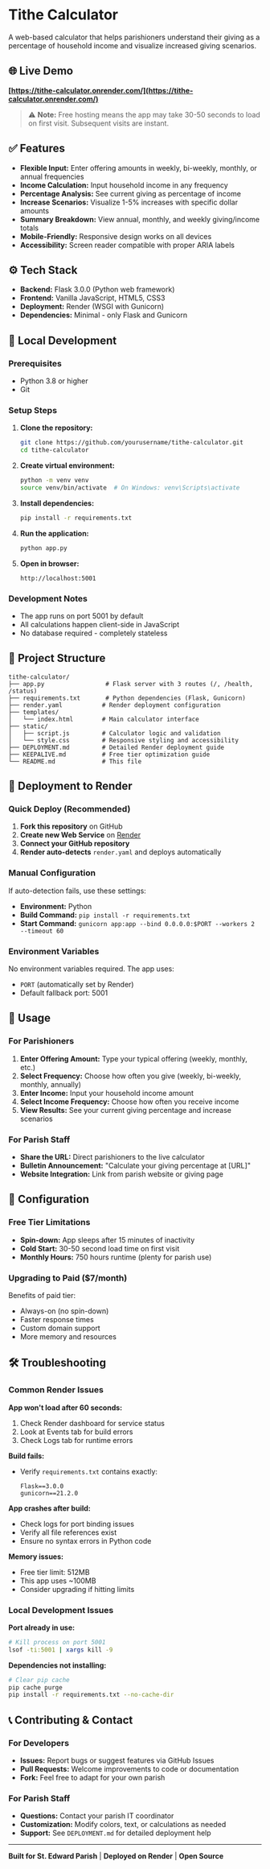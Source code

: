 # Tithe Calculator

A web-based calculator that helps parishioners understand their giving as a percentage of household income and visualize increased giving scenarios.

## 🌐 Live Demo

**[https://tithe-calculator.onrender.com/](https://tithe-calculator.onrender.com/)**

> ⚠️ **Note:** Free hosting means the app may take 30-50 seconds to load on first visit. Subsequent visits are instant.

## ✅ Features

- **Flexible Input:** Enter offering amounts in weekly, bi-weekly, monthly, or annual frequencies
- **Income Calculation:** Input household income in any frequency
- **Percentage Analysis:** See current giving as percentage of income
- **Increase Scenarios:** Visualize 1-5% increases with specific dollar amounts
- **Summary Breakdown:** View annual, monthly, and weekly giving/income totals
- **Mobile-Friendly:** Responsive design works on all devices
- **Accessibility:** Screen reader compatible with proper ARIA labels

## ⚙️ Tech Stack

- **Backend:** Flask 3.0.0 (Python web framework)
- **Frontend:** Vanilla JavaScript, HTML5, CSS3
- **Deployment:** Render (WSGI with Gunicorn)
- **Dependencies:** Minimal - only Flask and Gunicorn

## 🚀 Local Development

### Prerequisites
- Python 3.8 or higher
- Git

### Setup Steps

1. **Clone the repository:**
   ```bash
   git clone https://github.com/yourusername/tithe-calculator.git
   cd tithe-calculator
   ```

2. **Create virtual environment:**
   ```bash
   python -m venv venv
   source venv/bin/activate  # On Windows: venv\Scripts\activate
   ```

3. **Install dependencies:**
   ```bash
   pip install -r requirements.txt
   ```

4. **Run the application:**
   ```bash
   python app.py
   ```

5. **Open in browser:**
   ```
   http://localhost:5001
   ```

### Development Notes
- The app runs on port 5001 by default
- All calculations happen client-side in JavaScript
- No database required - completely stateless

## 📁 Project Structure

```
tithe-calculator/
├── app.py                 # Flask server with 3 routes (/, /health, /status)
├── requirements.txt       # Python dependencies (Flask, Gunicorn)
├── render.yaml           # Render deployment configuration
├── templates/
│   └── index.html        # Main calculator interface
├── static/
│   ├── script.js         # Calculator logic and validation
│   └── style.css         # Responsive styling and accessibility
├── DEPLOYMENT.md         # Detailed Render deployment guide
├── KEEPALIVE.md          # Free tier optimization guide
└── README.md             # This file
```

## 🚀 Deployment to Render

### Quick Deploy (Recommended)

1. **Fork this repository** on GitHub
2. **Create new Web Service** on [Render](https://render.com)
3. **Connect your GitHub repository**
4. **Render auto-detects** `render.yaml` and deploys automatically

### Manual Configuration

If auto-detection fails, use these settings:

- **Environment:** Python
- **Build Command:** `pip install -r requirements.txt`
- **Start Command:** `gunicorn app:app --bind 0.0.0.0:$PORT --workers 2 --timeout 60`

### Environment Variables

No environment variables required. The app uses:
- `PORT` (automatically set by Render)
- Default fallback port: 5001

## 👥 Usage

### For Parishioners

1. **Enter Offering Amount:** Type your typical offering (weekly, monthly, etc.)
2. **Select Frequency:** Choose how often you give (weekly, bi-weekly, monthly, annually)
3. **Enter Income:** Input your household income amount
4. **Select Income Frequency:** Choose how often you receive income
5. **View Results:** See your current giving percentage and increase scenarios

### For Parish Staff

- **Share the URL:** Direct parishioners to the live calculator
- **Bulletin Announcement:** "Calculate your giving percentage at [URL]"
- **Website Integration:** Link from parish website or giving page

## 🔧 Configuration

### Free Tier Limitations

- **Spin-down:** App sleeps after 15 minutes of inactivity
- **Cold Start:** 30-50 second load time on first visit
- **Monthly Hours:** 750 hours runtime (plenty for parish use)

### Upgrading to Paid ($7/month)

Benefits of paid tier:
- Always-on (no spin-down)
- Faster response times
- Custom domain support
- More memory and resources

## 🛠️ Troubleshooting

### Common Render Issues

**App won't load after 60 seconds:**
1. Check Render dashboard for service status
2. Look at Events tab for build errors
3. Check Logs tab for runtime errors

**Build fails:**
- Verify `requirements.txt` contains exactly:
  ```
  Flask==3.0.0
  gunicorn==21.2.0
  ```

**App crashes after build:**
- Check logs for port binding issues
- Verify all file references exist
- Ensure no syntax errors in Python code

**Memory issues:**
- Free tier limit: 512MB
- This app uses ~100MB
- Consider upgrading if hitting limits

### Local Development Issues

**Port already in use:**
```bash
# Kill process on port 5001
lsof -ti:5001 | xargs kill -9
```

**Dependencies not installing:**
```bash
# Clear pip cache
pip cache purge
pip install -r requirements.txt --no-cache-dir
```

## 📞 Contributing & Contact

### For Developers

- **Issues:** Report bugs or suggest features via GitHub Issues
- **Pull Requests:** Welcome improvements to code or documentation
- **Fork:** Feel free to adapt for your own parish

### For Parish Staff

- **Questions:** Contact your parish IT coordinator
- **Customization:** Modify colors, text, or calculations as needed
- **Support:** See `DEPLOYMENT.md` for detailed deployment help

---

**Built for St. Edward Parish** | **Deployed on Render** | **Open Source**